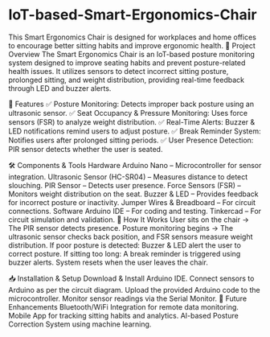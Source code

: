 # IoT-based-Smart-Ergonomics-Chair
This Smart Ergonomics Chair is designed for workplaces and home offices to encourage better sitting habits and improve ergonomic health.
📌 Project Overview
The Smart Ergonomics Chair is an IoT-based posture monitoring system designed to improve seating habits and prevent posture-related health issues. It utilizes sensors to detect incorrect sitting posture, prolonged sitting, and weight distribution, providing real-time feedback through LED and buzzer alerts.

🔧 Features
✅ Posture Monitoring: Detects improper back posture using an ultrasonic sensor.
✅ Seat Occupancy & Pressure Monitoring: Uses force sensors (FSR) to analyze weight distribution.
✅ Real-Time Alerts: Buzzer & LED notifications remind users to adjust posture.
✅ Break Reminder System: Notifies users after prolonged sitting periods.
✅ User Presence Detection: PIR sensor detects whether the user is seated.

🛠️ Components & Tools
Hardware
Arduino Nano – Microcontroller for sensor integration.
Ultrasonic Sensor (HC-SR04) – Measures distance to detect slouching.
PIR Sensor – Detects user presence.
Force Sensors (FSR) – Monitors weight distribution on the seat.
Buzzer & LED – Provides feedback for incorrect posture or inactivity.
Jumper Wires & Breadboard – For circuit connections.
Software
Arduino IDE – For coding and testing.
Tinkercad – For circuit simulation and validation.
📌 How It Works
User sits on the chair → The PIR sensor detects presence.
Posture monitoring begins → The ultrasonic sensor checks back position, and FSR sensors measure weight distribution.
If poor posture is detected:
Buzzer & LED alert the user to correct posture.
If sitting too long:
A break reminder is triggered using buzzer alerts.
System resets when the user leaves the chair.

📥 Installation & Setup
Download & Install Arduino IDE.
Connect sensors to Arduino as per the circuit diagram.
Upload the provided Arduino code to the microcontroller.
Monitor sensor readings via the Serial Monitor.
🚀 Future Enhancements
Bluetooth/WiFi Integration for remote data monitoring.
Mobile App for tracking sitting habits and analytics.
AI-based Posture Correction System using machine learning.
